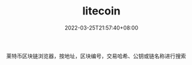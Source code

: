 ﻿---
weight: 
title: "litecoin"
description: "莱特币区块链浏览器，按地址，区块编号，交易哈希、公钥或链名称进行搜索"
date: 2022-03-25T21:57:40+08:00
lastmod: 2022-03-25T16:45:40+08:00
draft: false
authors: ["Metabd"]
featuredImage: "litecoin.png"
link: ""
tags: ["区块链浏览器","litecoin"]
categories: ["navigation"]
navigation: ["区块链浏览器"]
lightgallery: true
toc: true
pinned: false
recommend: false
recommend1: false
---
莱特币区块链浏览器，按地址，区块编号，交易哈希、公钥或链名称进行搜索
